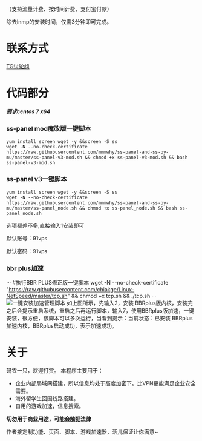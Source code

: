 （支持流量计费、按时间计费、支付宝付款）

除去lnmp的安装时间，仅需3分钟即可完成。
# 联系方式
[TG讨论组](https://t.me/feiyangss)

# 代码部分

##### 要求centos 7 x64

### ss-panel mod魔改版一键脚本
```
yum install screen wget -y &&screen -S ss 
wget -N --no-check-certificate https://raw.githubusercontent.com/mmmwhy/ss-panel-and-ss-py-mu/master/ss-panel-v3-mod.sh && chmod +x ss-panel-v3-mod.sh && bash ss-panel-v3-mod.sh

```
### ss-panel v3一键脚本
```
yum install screen wget -y &&screen -S ss
wget -N --no-check-certificate https://raw.githubusercontent.com/mmmwhy/ss-panel-and-ss-py-mu/master/ss-panel_node.sh && chmod +x ss-panel_node.sh && bash ss-panel_node.sh

```

选项都差不多,直接输入1安装即可

默认账号：91vps

默认密码：91vps

### bbr plus加速
···
#执行BBR PLUS修正版一键脚本
wget -N --no-check-certificate "https://raw.githubusercontent.com/chiakge/Linux-NetSpeed/master/tcp.sh" && chmod +x tcp.sh && ./tcp.sh
···
![一键安装加速管理脚本](https://pic.cobcmw.com/images/2019/02/22/bbr-v1.2.1.png)
如上图所示，先输入2，安装 BBRplus版内核，安装完之后会提示重启系统，重启之后再运行脚本，输入7，使用BBRplus版加速，一键安装，很方便，该脚本可以多次运行，当看到提示：当前状态：已安装 BBRplus加速内核，BBRplus启动成功，表示加速成功。

# 关于
码农一只，欢迎打赏。
本程序主要用于：

- 企业内部局域网搭建，所以信息均处于高度加密下。比VPN更能满足企业安全需要。
- 海外留学生回国线路搭建。
- 自用的游戏加速，信息搜索。

**切勿用于商业用途，可能会触犯法律**

作者接定制功能、页面、脚本、游戏加速器，活儿保证让你满意~
